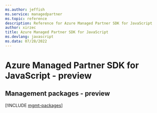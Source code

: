 ```yaml
---
ms.author: jeffish
ms.service: managedpartner
ms.topic: reference
description: Reference for Azure Managed Partner SDK for JavaScript
author: xirzec
title: Azure Managed Partner SDK for JavaScript
ms.devlang: javascript
ms.data: 07/28/2022
---
```

# Azure Managed Partner SDK for JavaScript - preview

## Management packages - preview
[!INCLUDE [mgmt-packages](managed-partner-mgmt-index.md)]
